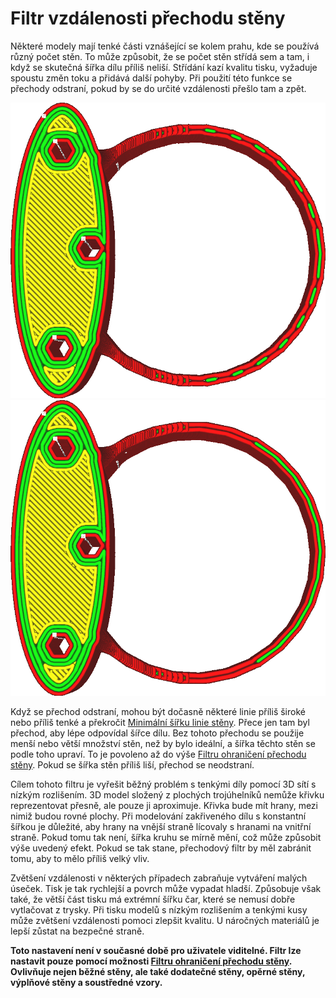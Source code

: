 Filtr vzdálenosti přechodu stěny
====
Některé modely mají tenké části vznášející se kolem prahu, kde se používá různý počet stěn. To může způsobit, že se počet stěn střídá sem a tam, i když se skutečná šířka dílu příliš neliší. Střídání kazí kvalitu tisku, vyžaduje spoustu změn toku a přidává další pohyby. Při použití této funkce se přechody odstraní, pokud by se do určité vzdálenosti přešlo tam a zpět.

![Bez filtru dochází ke střídání mezi 2 a 3 stěnami](../../../articles/images/wall_transition_filter_off.png)
![S filtrem již ke střídání nedochází](../../../articles/images/wall_transition_filter_on.png)

Když se přechod odstraní, mohou být dočasně některé linie příliš široké nebo příliš tenké a překročit [Minimální šířku linie stěny](min_wall_line_width.md). Přece jen tam byl přechod, aby lépe odpovídal šířce dílu. Bez tohoto přechodu se použije menší nebo větší množství stěn, než by bylo ideální, a šířka těchto stěn se podle toho upraví. To je povoleno až do výše [Filtru ohraničení přechodu stěny](wall_transition_filter_deviation.md). Pokud se šířka stěn příliš liší, přechod se neodstraní.

Cílem tohoto filtru je vyřešit běžný problém s tenkými díly pomocí 3D sítí s nízkým rozlišením. 3D model složený z plochých trojúhelníků nemůže křivku reprezentovat přesně, ale pouze ji aproximuje. Křivka bude mít hrany, mezi nimiž budou rovné plochy. Při modelování zakřiveného dílu s konstantní šířkou je důležité, aby hrany na vnější straně lícovaly s hranami na vnitřní straně. Pokud tomu tak není, šířka kruhu se mírně mění, což může způsobit výše uvedený efekt. Pokud se tak stane, přechodový filtr by měl zabránit tomu, aby to mělo příliš velký vliv.

Zvětšení vzdálenosti v některých případech zabraňuje vytváření malých úseček. Tisk je tak rychlejší a povrch může vypadat hladší. Způsobuje však také, že větší část tisku má extrémní šířku čar, které se nemusí dobře vytlačovat z trysky. Při tisku modelů s nízkým rozlišením a tenkými kusy může zvětšení vzdálenosti pomoci zlepšit kvalitu. U náročných materiálů je lepší zůstat na bezpečné straně.

**Toto nastavení není v současné době pro uživatele viditelné. Filtr lze nastavit pouze pomocí možnosti [Filtru ohraničení přechodu stěny](wall_transition_filter_deviation.md). Ovlivňuje nejen běžné stěny, ale také dodatečné stěny, opěrné stěny, výplňové stěny a soustředné vzory.**